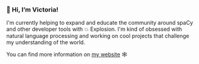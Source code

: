 ### 👋 Hi, I’m Victoria!  

I'm currently helping to expand and educate the community around spaCy and other developer tools with 💥 Explosion. I'm kind of obsessed with natural language processing and working on cool projects that challenge my understanding of the world. 
 
You can find more information on [my website](https://victoriaslocum.com) 🕸️
